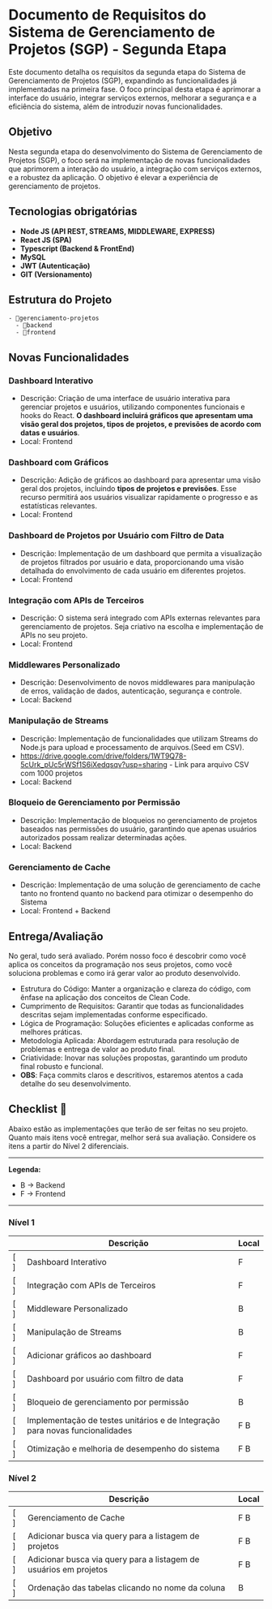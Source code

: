 # Documento de Requisitos do Sistema de Gerenciamento de Projetos (SGP) - Segunda Etapa

Este documento detalha os requisitos da segunda etapa do Sistema de Gerenciamento de Projetos (SGP), expandindo as funcionalidades já implementadas na primeira fase. O foco principal desta etapa é aprimorar a interface do usuário, integrar serviços externos, melhorar a segurança e a eficiência do sistema, além de introduzir novas funcionalidades.

## Objetivo

Nesta segunda etapa do desenvolvimento do Sistema de Gerenciamento de Projetos (SGP), o foco será na implementação de novas funcionalidades que aprimorem a interação do usuário, a integração com serviços externos, e a robustez da aplicação. O objetivo é elevar a experiência de gerenciamento de projetos.


## Tecnologias obrigatórias
- **Node JS (API REST, STREAMS, MIDDLEWARE, EXPRESS)**
- **React JS (SPA)**
- **Typescript (Backend & FrontEnd)**
- **MySQL**
- **JWT (Autenticação)**
- **GIT (Versionamento)**


## Estrutura do Projeto 

```
- 📂gerenciamento-projetos
  - 📂backend
  - 📂frontend
```

## **Novas Funcionalidades**

### **Dashboard Interativo**

- Descrição: Criação de uma interface de usuário interativa para gerenciar projetos e usuários, utilizando componentes funcionais e hooks do React. **O dashboard incluirá gráficos que apresentam uma visão geral dos projetos, tipos de projetos, e previsões de acordo com datas e usuários**.
- Local: Frontend

### **Dashboard com Gráficos**

- Descrição: Adição de gráficos ao dashboard para apresentar uma visão geral dos projetos, incluindo **tipos de projetos e previsões**. Esse recurso permitirá aos usuários visualizar rapidamente o progresso e as estatísticas relevantes.
- Local: Frontend

### **Dashboard de Projetos por Usuário com Filtro de Data**

- Descrição: Implementação de um dashboard que permita a visualização de projetos filtrados por usuário e data, proporcionando uma visão detalhada do envolvimento de cada usuário em diferentes projetos.
- Local: Frontend

### **Integração com APIs de Terceiros**
- Descrição: O sistema será integrado com APIs externas relevantes para gerenciamento de projetos. Seja criativo na escolha e implementação de APIs no seu projeto.
- Local: Frontend

### **Middlewares Personalizado**
- Descrição: Desenvolvimento de novos middlewares para manipulação de erros, validação de dados, autenticação, segurança e controle.
- Local: Backend

### **Manipulação de Streams**
- Descrição: Implementação de funcionalidades que utilizam Streams do Node.js para upload e processamento de arquivos.(Seed em CSV).
- https://drive.google.com/drive/folders/1WT9Q78-5cUrk_pUc5rWSf1S6iXedqsqv?usp=sharing - Link para arquivo CSV com 1000 projetos 
- Local: Backend

### **Bloqueio de Gerenciamento por Permissão**
- Descrição: Implementação de bloqueios no gerenciamento de projetos baseados nas permissões do usuário, garantindo que apenas usuários autorizados possam realizar determinadas ações.
- Local: Backend

### **Gerenciamento de Cache**
- Descrição: Implementação de uma solução de gerenciamento de cache tanto no frontend quanto no backend para otimizar o desempenho do Sistema
- Local: Frontend + Backend

## **Entrega/Avaliação** 
No geral, tudo será avaliado. Porém nosso foco é descobrir como você aplica os conceitos da programação nos seus projetos, como você soluciona problemas e como irá gerar valor ao produto desenvolvido.

- Estrutura do Código: Manter a organização e clareza do código, com ênfase na aplicação dos conceitos de Clean Code.
- Cumprimento de Requisitos: Garantir que todas as funcionalidades descritas sejam implementadas conforme especificado.
- Lógica de Programação: Soluções eficientes e aplicadas conforme as melhores práticas.
- Metodologia Aplicada: Abordagem estruturada para resolução de problemas e entrega de valor ao produto final.
- Criatividade: Inovar nas soluções propostas, garantindo um produto final robusto e funcional.
- **OBS**: Faça commits claros e descritivos, estaremos atentos a cada detalhe do seu desenvolvimento.

## Checklist 📝

Abaixo estão as implementações que terão de ser feitas no seu projeto. Quanto mais itens você entregar, melhor será sua avaliação. Considere os itens a partir do Nível 2 diferenciais.

---

**Legenda:**

- B -> Backend
- F -> Frontend

---

### Nível 1

|     | Descrição                  | Local |
| --- | -------------------------- | ----- |
| [ ] | Dashboard Interativo           |  F    |
| [ ] | Integração com APIs de Terceiros      |  F   |
| [ ] | Middleware Personalizado           |   B  |
| [ ] | Manipulação de Streams             |   B  |
| [ ] | Adicionar gráficos ao dashboard         |  F    |
| [ ] | Dashboard por usuário com filtro de data           |  F   |
| [ ] | Bloqueio de gerenciamento por permissão     |    B  |
| [ ] | Implementação de testes unitários e de Integração para novas funcionalidades                     |  F B  |
| [ ] |	Otimização e melhoria de desempenho do sistema	    |  F B  |


### Nível 2

|     | Descrição	                                            | Local |
| --- | ------------------------------------------------      | ----- |
| [ ] |	Gerenciamento de Cache	    |  F B  |
| [ ] | Adicionar busca via query para a listagem de projetos	|  F B  |
| [ ] | Adicionar busca via query para a listagem de usuários em projetos	|  F B  |
| [ ] | Ordenação das tabelas clicando no nome da coluna	    |   B  |






